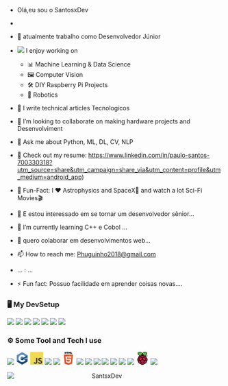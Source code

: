 -  Olá,eu sou o SantosxDev 
-
- 🔭 atualmente trabalho como Desenvolvedor Júnior 
- <img src="https://media.giphy.com/media/WUlplcMpOCEmTGBtBW/giphy.gif" width="30">  I enjoy working on
  - 📊 Machine Learning & Data Science
  - 🖼 Computer Vision
  - 🛠 DIY Raspberry Pi Projects
  - 🤖 Robotics
- 📝 I write technical  articles Tecnologicos
- 👯 I’m looking to collaborate on making hardware projects and Desenvolviment
- 💬 Ask me about Python, ML, DL, CV, NLP
- 📙 Check out my resume: https://www.linkedin.com/in/paulo-santos-700330318?utm_source=share&utm_campaign=share_via&utm_content=profile&utm_medium=android_app)
- 🎉 Fun-Fact: I ❤️ Astrophysics and SpaceX🚀 and watch a lot Sci-Fi Movies🎬

- 👀 E estou interessado em se tornar um desenvolvedor sênior...
- 🌱 I’m currently learning C++ e Cobol ...
- 💞️ quero colaborar em desenvolvimentos web...
- 📫 How to reach me: Phuguinho2018@gmail.com 
- ...
  : ...
- ⚡ Fun fact: Possuo facilidade em aprender coisas novas....

### 🖥️ My DevSetup
<img src="https://img.shields.io/badge/Legion-555555.svg?&style=flat-square&logo=Lenovo&logoColor=E2231A"> <img src="https://img.shields.io/badge/Windows-555555.svg?&style=flat-square&logo=windows&logoColor=0078D6"> <img src="https://img.shields.io/badge/Chrome-555555.svg?&style=flat-square&logo=google-chrome&logoColor=FABC0C"> <img src="https://img.shields.io/badge/VS Code-555555?style=flat-square&logo=visual-studio-code&logoColor=007ACC"> <img src="https://img.shields.io/badge/Terminal-555555.svg?&style=flat-square&logo=powershell&logoColor=white"> <img src="https://img.shields.io/badge/Jupyter-555555.svg?&style=flat-square&logo=jupyter&logoColor=F37626"> <img src="https://img.shields.io/badge/Spotify-555555.svg?&style=flat-square&logo=spotify&logoColor=1ED760"> 

### ⚙️ Some Tool and Tech I use
<code><img height="30" src="https://avatars0.githubusercontent.com/u/1525981?s=200&v=4"></code>
<code><img height="30" src="https://raw.githubusercontent.com/github/explore/80688e429a7d4ef2fca1e82350fe8e3517d3494d/topics/cpp/cpp.png"></code>
<code><img height="30" src="https://raw.githubusercontent.com/github/explore/80688e429a7d4ef2fca1e82350fe8e3517d3494d/topics/javascript/javascript.png"></code>
<code><img height="30" src="https://avatars3.githubusercontent.com/u/9950313?s=200&v=4"></code>
  <code><img height="30" src="https://avatars1.githubusercontent.com/u/45120?s=200&v=4"></code>
<code><img height="30" src="https://raw.githubusercontent.com/github/explore/80688e429a7d4ef2fca1e82350fe8e3517d3494d/topics/html/html.png"></code>
<code><img height="30" src="https://avatars1.githubusercontent.com/u/1517864?s=200&v=4"></code>
<code><img height="30" src="https://avatars1.githubusercontent.com/u/2918581?s=200&v=4"></code>
<code><img height="30" src="https://avatars3.githubusercontent.com/u/18133?s=200&v=4"></code>
<code><img height="30" src="https://avatars1.githubusercontent.com/u/5009934?s=200&v=4"></code>
<code><img height="30" src="https://avatars0.githubusercontent.com/u/365630?s=88&v=4"></code>
<code><img height="30" src="https://avatars.githubusercontent.com/u/15658638"></code>
<code><img height="30" src="https://avatars.githubusercontent.com/u/34455048"></code>
<code><img height="30" src="https://raw.githubusercontent.com/github/explore/80688e429a7d4ef2fca1e82350fe8e3517d3494d/topics/raspberry-pi/raspberry-pi.png"></code>
<code><img height="30" src="https://avatars2.githubusercontent.com/u/1728152?s=200&v=4"></code>  
<p align="center">
<img width="450" align="left" src="https://github-readme-stats-SantsxDev.vercel.app/api?username=SantsxDev&show_icons=true&line_height=21&theme=react" alt="SantsxDev"s Github Stats" />
<!-- <img width="340" height="155" align="center" 
     src="https://github-readme-stats-SantsxDev.vercel.app/api/top-langs/?username=SantsxDev&langs_count=6&hide=handlebars,jupyter notebook,css&theme=react&line_height=27&layout=compact" /> -->
</p>


<!-- ![Profile Views](https://github.com/ghpvc/?username=SantsxDev) -->


<!-- <details>
<summary> 💥 Working on </summary>
<br>
<p align="center">
<a href="https://github.com/SantsxDev/Machine-Learning">
<img src="https://github-readme-stats-SantsxDev.vercel.app/api/pin/?username=SantsxDev&repo=Machine-Learning&show_owner=true&theme=react" />
</a>&ensp;
<a href="https://github.com/SantsxDev/Deep-Learning">
<img src="https://github-readme-stats-SantsxDev.vercel.app/api/pin/?username=SantsxDev&repo=Deep-Learning&show_owner=true&theme=react" />
</a>
</p>
</details> -->



<!--
**SantsxDev/SantsxDev** is a ✨ _special_ ✨ repository because its `README.md` (this file) appears on your GitHub profile.

pic on right
<img height="270" src="sss.svg" align=right>

 
views
![Profile Views](https://github.com/ghpvc/?username=SantsxDev)
[![HitCount](http://hits.dwyl.com/SantsxDev/.svg)](http://hits.dwyl.com/SantsxDev)


social modded badge
<a href="https://www.linkedin.com/in/Paulohugo-3b8933b1"><img src="https://img.shields.io/badge/linkedin-%230077B5.svg?&style=for-the-badge&logo=linkedin&logoColor=white" height=25></a>


language badges:
![Python](https://img.shields.io/badge/Python-FECE00?style=flat&logo=Python&logoColor=3776AB)
![C](https://img.shields.io/badge/C-00599C?style=flat&logo=c)
![C++](https://img.shields.io/badge/C++-00599C?style=flat&logo=c%2b%2b)

![HTML5](https://img.shields.io/badge/HTML5-E34F26?style=flat&logo=html5&logoColor=white)
![CSS3](https://img.shields.io/badge/CSS3-1572B6?style=flat&logo=css3)
![Bootstrap](https://img.shields.io/badge/Bootstrap-563D7C?style=flat&logo=bootstrap)
![JavaScript](https://img.shields.io/badge/JavaScript-555555?style=flat&logo=javascript)
![Nodejs](https://img.shields.io/badge/Nodejs-555555?style=flat&logo=Node.js)
![MongoDB](https://img.shields.io/badge/MongoDB-555555?style=flat&logo=mongodb)

![Git](https://img.shields.io/badge/Git-555555?style=flat-square&logo=git)
![GitHub](https://img.shields.io/badge/GitHub-181717?style=flat-square&logo=github

<!-->





